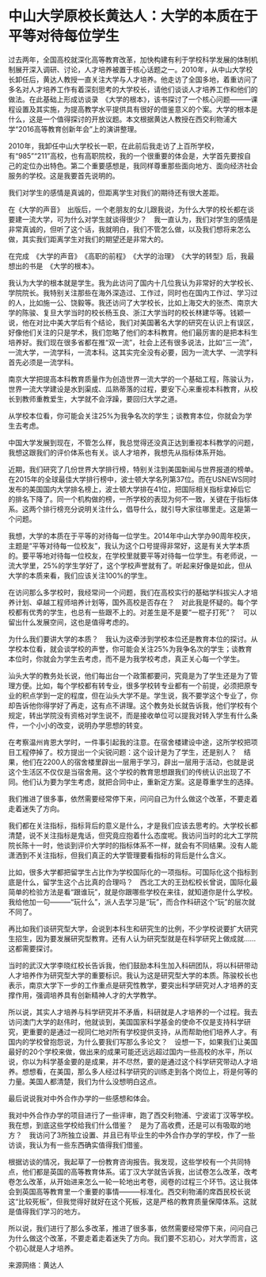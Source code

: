 # 中山大学原校长黄达人：大学的本质在于平等对待每位学生

过去两年，全国高校就深化高等教育改革，加快构建有利于学校科学发展的体制机制展开深入调研、讨论，人才培养被置于核心话题之一。2010年，从中山大学校长卸任后，黄达人教授一直关注大学与人才培养。他走访了全国多地，着重访问了多名对人才培养工作有着深刻思考的大学校长，请他们谈谈人才培养工作和他们的做法。在此基础上形成访谈录　《大学的根本》，该书探讨了一个核心问题———课程设置及其实施，为提高教学水平提供具有很好的借鉴意义的个案。大学的根本是什么，这是一个值得探讨的开放议题。本文根据黄达人教授在西交利物浦大学“2016高等教育创新年会”上的演讲整理。



2010年，我卸任中山大学校长一职，在此前后我走访了上百所学校，有“985”“211”高校，也有高职院校，我的一个很重要的体会是，大学首先要按自己的定位办出特色。第二个重要感想是，我同样尊重那些面向地方、面向经济社会服务的学校。这是我要首先说明的。

我们对学生的感情是真诚的，但距离学生对我们的期待还有很大差距。



在《大学的声音》　出版后，一个老朋友的女儿跟我说，为什么大学的校长都在谈要建一流大学，可为什么对学生就谈得很少？　我一直认为，我们对学生的感情是非常真诚的，但听了这个话，我就明白，我们不管怎么做，以及我们想将来怎么做，其实我们距离学生对我们的期望还是非常大的。

在完成　《大学的声音》　《高职的前程》　《大学的治理》　《大学的转型》后，我最想出的书是　《大学的根本》。

我认为大学的根本就是学生。我为此访问了国内十几位我认为非常好的大学校长、学院院长。我特别关注那些在海外深造过、工作过，同时也在国内工作过、学习过的人，比如施一公、饶毅等。我还访问了大学校长，比如上海交大的张杰、南京大学的陈骏、复旦大学当时的校长杨玉良、浙江大学当时的校长林建华等。钱颖一说，他在对比中美大学后有个结论，我们对美国著名大学的研究在认识上有误区，好像他们关注的只是学术，我们忽略了他们的本科教育。他们最厉害的是把本科生培养好。我们现在很多省都在推“双一流”，社会上还有很多说法，比如“三一流”，一流大学，一流学科，一流本科。这其实完全没有必要，因为一流大学、一流学科首先必须是一流学科。



南京大学把提高本科教育质量作为创造世界一流大学的一个基础工程，陈骏认为，世界一流大学建设是水到渠成、瓜熟蒂落的过程，要安下心来重视本科教育，从校长到教师重教爱生，大学就不会浮躁，要回归大学之道。

从学校本位看，你可能会关注25%为我争名次的学生；谈教育本位，你就会为学生去考虑。

中国大学发展到现在，不管怎么样，我总觉得还没真正达到重视本科教学的问题，我想这跟我们的评价体系也有关。谈人才培养，我想先从指标体系开始。



近期，我们研究了几份世界大学排行榜，特别关注到美国新闻与世界报道的榜单。在2015年的全球最佳大学排行榜中，波士顿大学名列第37位。而在USNEWS同时发布的美国国内大学排名榜上，波士顿大学排在41位，把国际相关指标拿掉后它的排名下降了。同一个机构做的榜，一所学校的表现为何不一致，关键在于指标体系。这两个排行榜充分说明关注什么，倡导什么，就引导大家往哪里走。这是第一个问题。

我想，大学的本质在于平等的对待每一位学生。2014年中山大学办90周年校庆，主题是“平等对待每一位校友”，我认为这个口号提得非常好，这是有关大学本质的。要平等地对待每一位校友，在学校里就要平等对待每一位学生。有老师说，一流大学里，25%的学生学好了，这个学校声誉就有了。听起来好像是如此，但从大学的本质来看，我们应该关注100%的学生。

在访问那么多学校时，我经常问一个问题，我们在高校实行的基础学科拔尖人才培养计划、卓越工程师培养计划等，国外高校是否存在？　对此我是怀疑的。每个学校都有优秀的学生，也总有一些跟不上的。对差生是不是要“一棍子打死”？　可以留出什么发展空间，这也是值得考虑的。



为什么我们要讲大学的本质？　我认为这牵涉到学校本位还是教育本位的探讨。从学校本位看，就会谈学校的声誉，你可能会关注25%为我争名次的学生；谈教育本位时，你就会为学生去考虑，而不是为我学校考虑，真正关心每一个学生。

汕头大学的教务处长说，他们每出台一个政策都要问，究竟是为了学生还是为了管理方便。比如，每个学校都有转专业，很多学校转专业都有一个前提，必须把原专业的积点学到一定的程度，但在汕头大学不是。学生说，我不要学这个专业了，你却告诉他你得学好了再走，这有点不讲理。这个教务处长就告诉我，他们学校有个规定，转出学院没有资格对学生说不，而是接收单位可以提我对转入学生有什么条件，一个小小的改变，说明办学思想的转变。

在考察温州肯恩大学时，一件事引起我的注意。在宿舍楼建设中途，这所学校把项目工程停掉了。校方提出一个尖锐问题：这个设计是为了学生，还是别人？　结果，他们在2200人的宿舍楼里辟出一层用于学习，辟出一层用于活动，也就是说这个生活区不仅仅是当宿舍用。这个学校的教育思想跟我们的传统认识出现了不同。他们认为要为学生考虑，就把合同中止，重新定方案。这是尊重学生的选择。



我们推进了很多事，依然需要经常停下来，问问自己为什么做这个改革，不要走着走着迷失了方向。

我们都在关注指标，指标背后的意义是什么，才是我们应该去思考的。大学校长都清楚，说不关注指标是鬼话，但究竟应抱着什么态度呢。我访问当时的北大工学院院长陈十一时，他谈到评价大学时的指标体系不一样，就会有不同结果。没有人能潇洒到不关注指标，但我们真正的大学管理要看指标的背后是什么含义。

比如，很多大学都把留学生占比作为学校国际化的一项指标。可国际化这个指标到底是什么，留学生这个占比真的合理吗？　西北工大的王劲松校长曾说，国际化最简单的检验方法是看“跟谁玩”，就是你跟哪些学校在来往，就知道你是什么学校。我给他加一句———“玩什么”，派人去学习是“玩”，而合作科研这个“玩”的层次就不同了。



再比如我们谈研究型大学，会说到本科生和研究生的比例，不少学校说要扩大研究生招生，因为要发展研究型教育。还有人认为研究型就是在科学研究上做成就……这都需要探讨。

当时的武汉大学李晓红校长告诉我，他们鼓励本科生加入科研团队，将以科研带动人才培养作为研究型大学的重要标识。我认为这是研究型大学的本质。陈骏校长也表示，南京大学下一步的工作重点是研究性教学，要突出科学研究对人才培养的支撑作用，强调培养具有创新精神人才的大学教学。

所以说，其实人才培养与科学研究并不矛盾，科研就是人才培养的一个过程。我去访问澳门大学的赵伟时，他就谈到，美国国家科学基金的使命不仅是支持科学研究，更重要的是通过一视同仁地对所有学校提供支持，从而帮助他们培养人才。有国内的学校曾抱怨说，为什么要我们写那么多论文？　设想一下，如果我们让美国最好的20个学校来做，做出来的成果可能还远远超过国内一些高校的水平，所以说，你以为科学基金要的是成果，并不尽然，要的是通过这个科学研究带动人才培养。想想看，在美国，那么多人经过科学研究的训练走到各个岗位上，将是何等的力量。美国人都清楚，我们为什么没想明白这点。



最后说说我对中外合作办学的一些感想和体会。

我对中外合作办学的项目进行了一些评审，跑了西交利物浦、宁波诺丁汉等学校。我在想，到底这些学校给我们什么借鉴？　是为了高收费，还是可以有吸取的地方？　我访问了3所独立设置、并且已有毕业生的中外合作办学的学校，作了一些访谈，我认为有一些东西确实值得我们借鉴。

根据访谈的情况，我起草了一份教育咨询报告。我发现，这些学校有一个共同特点，他们都是英国的高等教育体系。诺丁汉大学就告诉我，出试卷怎么改革，改考卷怎么改革，从开始进来怎么一轮一轮地出考卷，阅卷的过程三个环节。这让我体会到英国高等教育里一个重要的事情———标准化。西交利物浦的席酉民校长说这“比较死板”，但我觉得好就好在这个死板，这是严格的教育质量保障体系。这就是值得我们学习的地方。

所以说，我们进行了那么多改革，推进了很多事，依然需要经常停下来，问问自己为什么做这个改革，不要走着走着迷失了方向。我们要不忘初心，对大学而言，这个初心就是人才培养。



来源网络：黄达人
